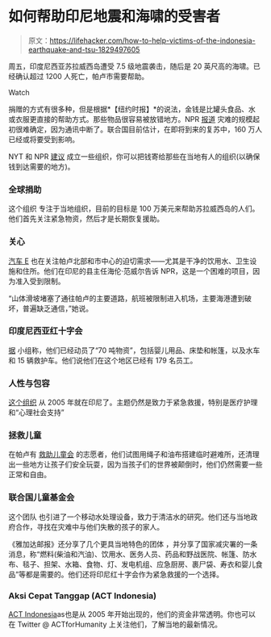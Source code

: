 # 如何帮助印尼地震和海啸的受害者

> 原文：<https://lifehacker.com/how-to-help-victims-of-the-indonesia-earthquake-and-tsu-1829497605>

周五，印度尼西亚苏拉威西岛遭受 7.5 级地震袭击，随后是 20 英尺高的海啸。已经确认超过 1200 人死亡，帕卢市需要帮助。

Watch

捐赠的方式有很多种，但是根据*【纽约时报】*的说法，金钱是比罐头食品、水或衣服更直接的帮助方式。那些物品很容易被放错地方。NPR [报道](https://www.npr.org/2018/10/02/653670566/how-to-help-after-indonesias-earthquake-and-tsunami) 灾难的规模起初很难确定，因为通讯中断了。联合国目前估计，在即将到来的复苏中，160 万人已经或将要受到影响。

NYT 和 NPR [建议](https://www.npr.org/2018/10/02/653670566/how-to-help-after-indonesias-earthquake-and-tsunami) 成立一些组织，你可以把钱寄给那些在当地有人的组织(以确保钱到达需要的地方)。

### **全球捐助**

这个组织 专注于当地组织，目前的目标是 100 万美元来帮助苏拉威西岛的人们。他们首先关注紧急物资，然后才是长期恢复援助。

### **关心**

[汽车 E](https://www.care.org/newsroom/press/press-releases/care-responds-to-earthquake-and-tsunami-in-indonesia) 也在关注帕卢北部和市中心的迫切需求——尤其是干净的饮用水、卫生设施和住所。他们在印尼的县主任海伦·范威尔告诉 NPR，这是一个困难的项目，因为准入受到限制。

“山体滑坡堵塞了通往帕卢的主要道路，航班被限制进入机场，主要海港遭到破坏，普遍缺乏通信，”她说。

### **印度尼西亚红十字会**

[据](http://www.pmi.or.id/) 小组称，他们已经动员了“70 吨物资”，包括婴儿用品、床垫和帐篷，以及水车和 15 辆救护车。他们说他们在这个地区已经有 179 名员工。

### 人性与包容

[这个组织](https://www.hi-us.org/tsunami) 从 2005 年就在印尼了。主题仍然是致力于紧急救援，特别是医疗护理和“心理社会支持”

### 拯救儿童

在帕卢有 [救助儿童会](https://support.savethechildren.org/site/Donation2?df_id=2761&2761.donation=form1&vanityurl=indonesia-donate) 的志愿者，他们试图用绳子和油布搭建临时避难所，还清理出一些地方让孩子们安全玩耍，因为当孩子们的世界被颠倒时，他们仍然需要一些正常和自由。

### 联合国儿童基金会

这个团队 也引进了一个移动水处理设备，致力于清洁水的研究。他们还与当地政府合作，寻找在灾难中与他们失散的孩子的家人。

《雅加达邮报》还分享了几个更具当地特色的团体 ，并分享了国家减灾署的一条消息，称“燃料(柴油和汽油)、饮用水、医务人员、药品和野战医院、帐篷、防水布、毯子、担架、水箱、食物、灯、发电机组、应急厨房、裹尸袋、寿衣和婴儿食品”等都是需要的。他们还将印尼红十字会作为紧急救援的一个选择。

### **Aksi Cepat Tanggap (ACT Indonesia)**

[ACT Indonesia](https://kitabisa.com/peduligempadonggala)as也是从 2005 年开始出现的，他们的资金非常透明。你也可以在 Twitter @ ACTforHumanity 上关注他们，了解当地的最新情况。